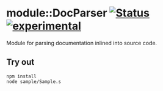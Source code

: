 
# module::DocParser [![Status](https://github.com/Wandalen/wDocParser/workflows/Publish/badge.svg)](https://github.com/Wandalen/wDocParser/actions?query=workflow%3APublish) [![experimental](https://img.shields.io/badge/stability-experimental-orange.svg)](https://github.com/emersion/stability-badges#experimental)

Module for parsing documentation inlined into source code.

## Try out
```
npm install
node sample/Sample.s
```

